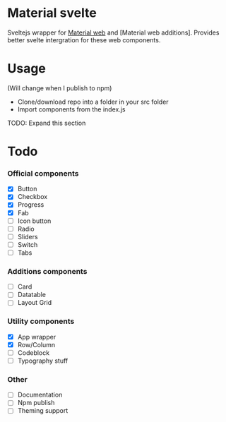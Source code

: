 # Material svelte
Sveltejs wrapper for [Material web](https://github.com/material-components/material-web) and [Material web additions].
Provides better svelte intergration for these web components.

# Usage
(Will change when I publish to npm)
 - Clone/download repo into a folder in your src folder
 - Import components from the index.js

TODO: Expand this section

# Todo
### Official components
 - [x] Button
 - [x] Checkbox
 - [x] Progress
 - [x] Fab
 - [ ] Icon button
 - [ ] Radio
 - [ ] Sliders
 - [ ] Switch
 - [ ] Tabs
### Additions components
 - [ ] Card
 - [ ] Datatable
 - [ ] Layout Grid
### Utility components
 - [x] App wrapper
 - [x] Row/Column
 - [ ] Codeblock
 - [ ] Typography stuff
### Other
 - [ ] Documentation
 - [ ] Npm publish
 - [ ] Theming support
